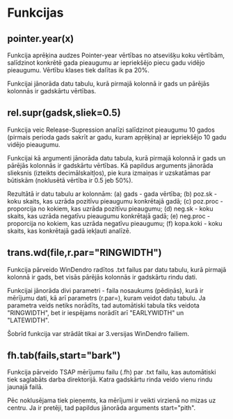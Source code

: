 Funkcijas
====

pointer.year(x)
------

Funkcija aprēķina audzes Pointer-year vērtības no atsevišķu koku vērtībām, salīdzinot konkrētē gada pieaugumu ar iepriekšējo piecu gadu vidējo pieaugumu. Vērtību klases tiek dalītas ik pa 20%.

Funkcijai jānorāda datu tabulu, kurā pirmajā kolonnā ir gads un pārējās kolonnās ir gadskārtu vērtības.


rel.supr(gadsk,sliek=0.5)
------

Funkcija veic Release-Supression analīzi salīdzinot pieaugumu 10 gados (pirmais perioda gads sakrīt ar gadu, kuram apŗēķina) ar iepriekšējo 10 gadu vidējo pieaugumu.

Funkcijai kā argumenti jānorāda datu tabula, kurā pirmajā kolonnā ir gads un pārējās kolonnās ir gadskārtu vērtības. Kā papildus arguments jānorāda slieksnis (izteikts decimālskaitļos), pie kura izmaiņas ir uzskatāmas par būtiskām (noklusētā vērtība ir 0.5 jeb 50%).

Rezultātā ir datu tabulu ar kolonnām: (a) gads - gada vērtība; (b) poz.sk - koku skaits, kas uzrāda pozitīvu pieaugumu konkrētajā gadā; (c) poz.proc - proporcija no kokiem, kas uzrāda pozitīvu pieaugumu; (d) neg.sk - koku skaits, kas uzrāda negatīvu pieaugumu konkrētajā gadā; (e) neg.proc - proporcija no kokiem, kas uzrāda negatīvu pieaugumu; (f) kopa.koki - koku skaits, kas konkrētajā gadā iekļauti analīzē.

trans.wd(file,r.par="RINGWIDTH")
-------

Funkcija pārveido WinDendro radītos .txt failus par datu tabulu, kurā pirmajā kolonnā ir gads, bet visās pārējās kolonnās ir
gadskārtu rindu dati.

Funkcijai jānorāda divi parametri - faila nosaukums (pēdiņās), kurā ir mērījumu dati, kā arī parametrs (r.par=), kuram veidot datu tabulu. Ja parametra veids netiks norādīts, tad automātiski tabula tiks veidota "RINGWIDTH", bet ir iespējams norādīt arī "EARLYWIDTH" un "LATEWIDTH".

Šobrīd funkcija var strādāt tikai ar 3.versijas WinDendro failiem.

fh.tab(fails,start="bark")
-------

Funkcija pārveido TSAP mērījumu failu (.fh) par .txt failu, kas automātiski tiek saglabāts darba direktorijā. Katra gadskārtu rinda veido vienu rindu jaunajā failā. 

Pēc noklusējama tiek pieņemts, ka mērījumi ir veikti virzienā no mizas uz centru. Ja ir pretēji, tad papildus jānorāda arguments start="pith".